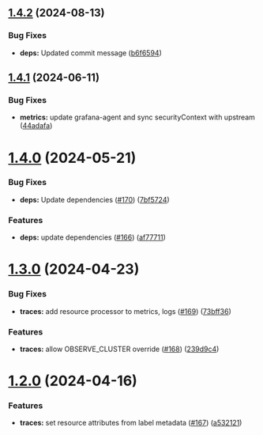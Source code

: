 ## [1.4.2](https://github.com/observeinc/manifests/compare/v1.4.1...v1.4.2) (2024-08-13)


### Bug Fixes

* **deps:** Updated commit message ([b6f6594](https://github.com/observeinc/manifests/commit/b6f65940683a62f36a7b7f69c07bdd64b5b18b91))



## [1.4.1](https://github.com/observeinc/manifests/compare/v1.4.0...v1.4.1) (2024-06-11)


### Bug Fixes

* **metrics:** update grafana-agent and sync securityContext with upstream ([44adafa](https://github.com/observeinc/manifests/commit/44adafaf27457eb3497d252c04c1a3a7e9eb348b))



# [1.4.0](https://github.com/observeinc/manifests/compare/v1.3.0...v1.4.0) (2024-05-21)


### Bug Fixes

* **deps:** Update dependencies ([#170](https://github.com/observeinc/manifests/issues/170)) ([7bf5724](https://github.com/observeinc/manifests/commit/7bf5724c0283f92bf147988791ee765219619575))


### Features

* **deps:** update dependencies ([#166](https://github.com/observeinc/manifests/issues/166)) ([af77711](https://github.com/observeinc/manifests/commit/af777110b2c0c750053a5b2436331eda02ea9d55))



# [1.3.0](https://github.com/observeinc/manifests/compare/v1.2.0...v1.3.0) (2024-04-23)


### Bug Fixes

* **traces:** add resource processor to metrics, logs ([#169](https://github.com/observeinc/manifests/issues/169)) ([73bff36](https://github.com/observeinc/manifests/commit/73bff36978a971ff31960d0fb174abce4550f1af))


### Features

* **traces:** allow OBSERVE_CLUSTER override ([#168](https://github.com/observeinc/manifests/issues/168)) ([239d9c4](https://github.com/observeinc/manifests/commit/239d9c4fd19f92db35dcb68418c2fdd44175e1f5))



# [1.2.0](https://github.com/observeinc/manifests/compare/v1.1.2...v1.2.0) (2024-04-16)


### Features

* **traces:** set resource attributes from label metadata ([#167](https://github.com/observeinc/manifests/issues/167)) ([a532121](https://github.com/observeinc/manifests/commit/a532121e94e9a83925e1021b29d2caf4f903479e))



